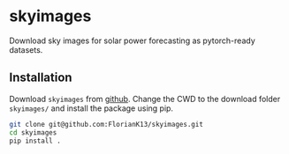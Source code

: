 # skyimages
Download sky images for solar power forecasting as pytorch-ready datasets.

## Installation
Download ``skyimages`` from
[github](https://github.com/FlorianK13/skyimages). 
Change the CWD to the download folder `skyimages/` and install
the package using pip.

```bash
git clone git@github.com:FlorianK13/skyimages.git
cd skyimages
pip install .
```

